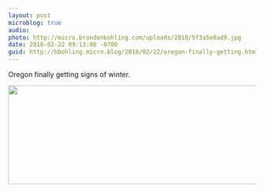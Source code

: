 ```yaml
---
layout: post
microblog: true
audio: 
photo: http://micro.brandonbohling.com/uploads/2018/5f3a5e8ad9.jpg
date: 2018-02-22 09:13:08 -0700
guid: http://bbohling.micro.blog/2018/02/22/oregon-finally-getting.html
---
```

Oregon finally getting signs of winter.

<img src="http://micro.brandonbohling.com/uploads/2018/5f3a5e8ad9.jpg" width="600" height="201" />
